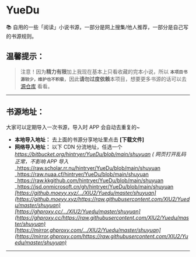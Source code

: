 # YueDu
📚 自用的一些「阅读」小说书源，一部分是网上搜集/他人推荐，一部分是自己写的书源规则。  

## 温馨提示：
> 注意！因为**精力有限**加上我现在基本上只看收藏的完本小说，所以 **`本项目书源较少，维护也不积极`**，因此**请勿过度依赖**本项目，想要更多书源的话可以去 [源仓库](https://www.yckceo.com/yuedu/shuyuan) 看看。

****
## 书源地址：
大家可以定期导入一次书源，导入时 APP 会自动去重复的~
- **本地导入地址：** 去上面的书源分享地址里点击 **\[下载文件\]**  
- **网络导入地址：** 以下 CDN 分流地址，任选一个  
_https://bitbucket.org/hintryer/YueDu/blob/main/shuyuan ( 网页打开乱码正常，不影响 APP 导入_  
_https://raw.scholar.rr.nu/hintryer/YueDu/blob/main/shuyuan  
_https://raw.nuaa.cf/hintryer/YueDu/blob/main/shuyuan  
_https://raw.kkgithub.com/hintryer/YueDu/blob/main/shuyuan  
_https://jsd.onmicrosoft.cn/gh/hintryer/YueDu/blob/main/shuyuan  
_[https://github.moeyy.xyz/.../XIU2/Yuedu/master/shuyuan](https://github.moeyy.xyz/https://raw.githubusercontent.com/XIU2/Yuedu/master/shuyuan)_  
_[https://ghproxy.cc/.../XIU2/Yuedu/master/shuyuan](https://ghproxy.cc/https://raw.githubusercontent.com/XIU2/Yuedu/master/shuyuan)_  
_[https://mirror.ghproxy.com/.../XIU2/Yuedu/master/shuyuan](https://mirror.ghproxy.com/https://raw.githubusercontent.com/XIU2/Yuedu/master/shuyuan)_  

****

